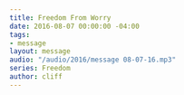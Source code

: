 ```yaml
---
title: Freedom From Worry
date: 2016-08-07 00:00:00 -04:00
tags:
- message
layout: message
audio: "/audio/2016/message 08-07-16.mp3"
series: Freedom
author: cliff
---
```


